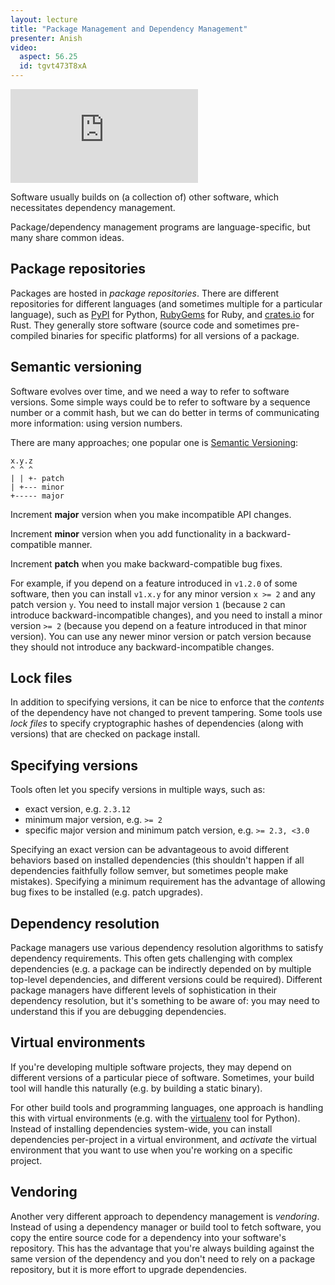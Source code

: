 ```yaml
---
layout: lecture
title: "Package Management and Dependency Management"
presenter: Anish
video:
  aspect: 56.25
  id: tgvt473T8xA
---
```


<iframe src="https://www.youtube.com/embed/tgvt473T8xA" frameborder="0" allowfullscreen></iframe>

Software usually builds on (a collection of) other software, which necessitates
dependency management.

Package/dependency management programs are language-specific, but many share
common ideas.

## Package repositories

Packages are hosted in _package repositories_. There are different repositories
for different languages (and sometimes multiple for a particular language),
such as [PyPI](https://pypi.org/) for Python, [RubyGems](https://rubygems.org/)
for Ruby, and [crates.io](https://crates.io/) for Rust. They generally store
software (source code and sometimes pre-compiled binaries for specific
platforms) for all versions of a package.

## Semantic versioning

Software evolves over time, and we need a way to refer to software versions.
Some simple ways could be to refer to software by a sequence number or a commit
hash, but we can do better in terms of communicating more information: using
version numbers.

There are many approaches; one popular one is [Semantic
Versioning](https://semver.org/):

```
x.y.z
^ ^ ^
| | +- patch
| +--- minor
+----- major
```

Increment **major** version when you make incompatible API changes.

Increment **minor** version when you add functionality in a backward-compatible manner.

Increment **patch** when you make backward-compatible bug fixes.

For example, if you depend on a feature introduced in `v1.2.0` of some
software, then you can install `v1.x.y` for any minor version `x >= 2` and any
patch version `y`. You need to install major version `1` (because `2` can
introduce backward-incompatible changes), and you need to install a minor
version `>= 2` (because you depend on a feature introduced in that minor
version). You can use any newer minor version or patch version because
they should not introduce any backward-incompatible changes.

## Lock files

In addition to specifying versions, it can be nice to enforce that the
_contents_ of the dependency have not changed to prevent tampering. Some tools
use _lock files_ to specify cryptographic hashes of dependencies (along with
versions) that are checked on package install.

## Specifying versions

Tools often let you specify versions in multiple ways, such as:

- exact version, e.g. `2.3.12`
- minimum major version, e.g. `>= 2`
- specific major version and minimum patch version, e.g. `>= 2.3, <3.0`

Specifying an exact version can be advantageous to avoid different behaviors
based on installed dependencies (this shouldn't happen if all dependencies
faithfully follow semver, but sometimes people make mistakes). Specifying a
minimum requirement has the advantage of allowing bug fixes to be installed
(e.g. patch upgrades).

## Dependency resolution

Package managers use various dependency resolution algorithms to satisfy
dependency requirements. This often gets challenging with complex dependencies
(e.g. a package can be indirectly depended on by multiple top-level
dependencies, and different versions could be required). Different package
managers have different levels of sophistication in their dependency
resolution, but it's something to be aware of: you may need to understand this
if you are debugging dependencies.

## Virtual environments

If you're developing multiple software projects, they may depend on different
versions of a particular piece of software. Sometimes, your build tool will
handle this naturally (e.g. by building a static binary).

For other build tools and programming languages, one approach is handling this
with virtual environments (e.g. with the
[virtualenv](https://docs.python-guide.org/dev/virtualenvs/) tool for Python).
Instead of installing dependencies system-wide, you can install dependencies
per-project in a virtual environment, and _activate_ the virtual environment
that you want to use when you're working on a specific project.

## Vendoring

Another very different approach to dependency management is _vendoring_.
Instead of using a dependency manager or build tool to fetch software, you copy
the entire source code for a dependency into your software's repository. This
has the advantage that you're always building against the same version of the
dependency and you don't need to rely on a package repository, but it is more
effort to upgrade dependencies.
